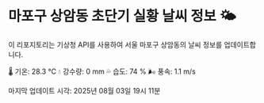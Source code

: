 
# 마포구 상암동 초단기 실황 날씨 정보 🌤️

이 리포지토리는 기상청 API를 사용하여 서울 마포구 상암동의 날씨 정보를 업데이트합니다. 

🌡️ 기온: 28.3 ℃
💧 강수량: 0 mm
💦 습도: 74 %
🌬️ 풍속: 1.1 m/s

마지막 업데이트 시각: 2025년 08월 03일 19시 11분    
